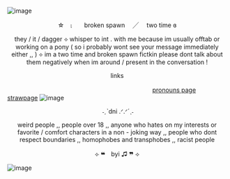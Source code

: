 ![image](https://github.com/user-attachments/assets/7ae6ab3b-96fe-4745-b4ee-335ac4a1f368)

<p align=center> ☆　⨟  broken spawn  ╱  two time ɞ
<p align=center> they / it / dagger ⟡ whisper to int . with me because im usually offtab or working on a pony ( so i probably wont see your message immediately either ,, )
⟡  im a two time and broken spawn fictkin please dont talk about them negatively when im around / present in the conversation !

<div align="center">
links
</div>

 　  　  　  　  　  　  　  　  　  　 　  　 　  　  　  　  　   　　[pronouns page](https://en.pronouns.page/@leveretinhiding)　　[strawpage](https://brokenspawnirl.straw.page)
![image](https://github.com/user-attachments/assets/34442a3d-101a-49a8-83d9-ba831e088f1b)
<p align=center> ‎ ˗ˏˋdni .ᐟ.ᐟ‎´ˎ˗ 


<p align=center> weird people ,, people over 18 ,, anyone who hates on my interests or favorite / comfort characters in a non - joking way ,, people who dont respect boundaries ,, homophobes and transphobes ,, racist people

<p align=center> ⟣ ❝　byi ♫ ❞ ⟢

![image](https://github.com/user-attachments/assets/0879db9b-b83e-4ea1-b5e5-60f7619288bf)

